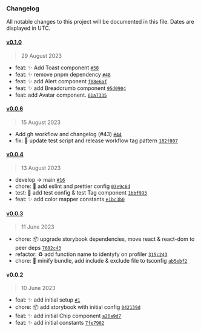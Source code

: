 ### Changelog

All notable changes to this project will be documented in this file. Dates are displayed in UTC.

#### [v0.1.0](https://github.com/reactizard/plain-ui/compare/v0.0.6...v0.1.0)

> 29 August 2023

- feat: :sparkles: Add Toast component [`#58`](https://github.com/reactizard/plain-ui/pull/58)
- feat: :sparkles: remove pnpm dependency [`#48`](https://github.com/reactizard/plain-ui/pull/48)
- feat: :sparkles: add Alert component [`f88e6af`](https://github.com/reactizard/plain-ui/commit/f88e6af649ae41fbf4ed724b8f00d6cefc5476ef)
- feat: :sparkles: add Breadcrumb component [`95d0904`](https://github.com/reactizard/plain-ui/commit/95d09046fef1765252ccb01578a63756251da071)
- feat: add Avatar component. [`61a7335`](https://github.com/reactizard/plain-ui/commit/61a733503a5dce2dae5f4008cdd56b26a0f4a211)

#### [v0.0.6](https://github.com/reactizard/plain-ui/compare/v0.0.5...v0.0.6)

> 15 August 2023

- Add gh workflow and changelog (#43) [`#44`](https://github.com/reactizard/plain-ui/pull/44)
- fix: :bug: update test script and release workflow tag pattern [`102f807`](https://github.com/reactizard/plain-ui/commit/102f807ee2779a8331b8f3f196079f0a6c19a77e)

#### [v0.0.4](https://github.com/reactizard/plain-ui/compare/v0.0.3...v0.0.4)

> 13 August 2023

- develop -&gt; main [`#16`](https://github.com/reactizard/plain-ui/pull/16)
- chore: :wrench: add eslint and prettier config [`03e9c6d`](https://github.com/reactizard/plain-ui/commit/03e9c6dc6da43cfe70dea056b74e4e411018b787)
- test: :test_tube: add test config & test Tag component [`1bbf993`](https://github.com/reactizard/plain-ui/commit/1bbf9936e8e4d1d257ecbe2754d20ea766d7f970)
- feat: :sparkles: add color mapper constants [`e1bc3b0`](https://github.com/reactizard/plain-ui/commit/e1bc3b0a4301bc92e1babcfbabe55f1ce2fa73ad)

#### [v0.0.3](https://github.com/reactizard/plain-ui/compare/v0.0.2...v0.0.3)

> 11 June 2023

- chore: :package: upgrade storybook dependencies, move react & react-dom to peer deps [`7602c43`](https://github.com/reactizard/plain-ui/commit/7602c43b99e9e859a95ddbfec6cd54498bc86e36)
- refactor: :recycle: add function name to identyfy on profiler [`315c243`](https://github.com/reactizard/plain-ui/commit/315c2439a5e341e80a63ae95d224745101544b75)
- chore: :wrench: minify bundle, add include & exclude file to tsconfig [`ab5ebf2`](https://github.com/reactizard/plain-ui/commit/ab5ebf21fafee535c7cdd6dcded384e3079560e3)

#### v0.0.2

> 10 June 2023

- feat: :sparkles: add initial setup [`#1`](https://github.com/reactizard/plain-ui/pull/1)
- chore: :package: add storybook with initial config [`042139d`](https://github.com/reactizard/plain-ui/commit/042139d5abf133c60496e61601a43957a76d2bce)
- feat: :sparkles: add initial Chip component [`a26a9d7`](https://github.com/reactizard/plain-ui/commit/a26a9d75ca9f2966a07d63a1d23c2b717160c6d4)
- feat: :sparkles: add initial constants [`7fe7902`](https://github.com/reactizard/plain-ui/commit/7fe7902a3ca60898436533f75a7ec192cb1e45ec)

